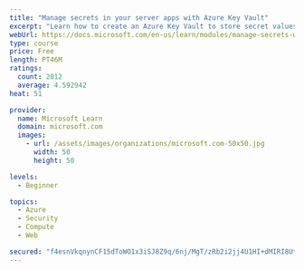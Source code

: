 ```yaml
---
title: "Manage secrets in your server apps with Azure Key Vault"
excerpt: "Learn how to create an Azure Key Vault to store secret values and how to enable secure access to the vault."
webUrl: https://docs.microsoft.com/en-us/learn/modules/manage-secrets-with-azure-key-vault/
type: course
price: Free
length: PT46M
ratings:
  count: 2012
  average: 4.592942
heat: 51

provider:
  name: Microsoft Learn
  domain: microsoft.com
  images:
    - url: /assets/images/organizations/microsoft.com-50x50.jpg
      width: 50
      height: 50

levels:
  - Beginner

topics:
  - Azure
  - Security
  - Compute
  - Web

secured: "f4esnVkqnynCF15dToWO1x3iSJ8Z9q/6nj/MgT/zRb2i2jj4U1HI+dMIRI8Ut1ghMamciSGAnULrwaJMcMCuojmyruHgC+F3chS9UHOmRRl59uUpMtPLCgOdXlng6urn5JTI4eRQFU23GyfFMKu8QUHuOufaqoZw+624H2BsuSyFP/nGCjpItxzTCWznYgG3136VgbbhOUKTdTlP9A5mAqfPhCR6tqps3AZyvl9hzBbH4CgVwVVGq4WTTLM212YdOmXp1XhVbOqCGOVTWgYwD7n3dC4zwmP6Fo4ILWDW01bUY8tCa6HsKVrud1ZxI+Xi1YLxYD5kXy9QRbdnJqHC9uY3zb5awXhR3oKWXpbY1Ic+NXEpXBJqeExj4QmNbHaOEe5dFP12brOqAUDz3uA2/bM9HAO2juMHAqYmnqRG8xA=;/pG6YTPIomMHZ7KAymoKAA=="
---
```


